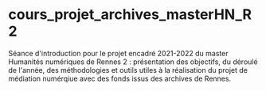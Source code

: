 # cours_projet_archives_masterHN_R2

Séance d'introduction pour le projet encadré 2021-2022 du master Humanités numériques de Rennes 2 : présentation des objectifs, du déroulé de l'année, des méthodologies et outils utiles à la réalisation du projet de médiation numérqiue avec des fonds issus des archives de Rennes.
